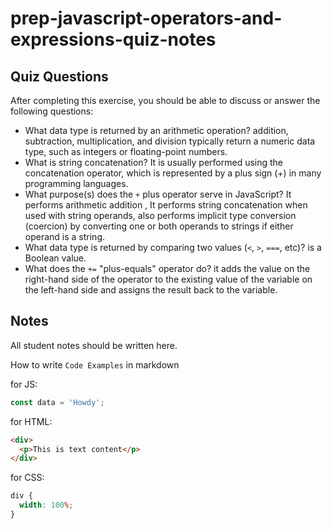 # prep-javascript-operators-and-expressions-quiz-notes

## Quiz Questions

After completing this exercise, you should be able to discuss or answer the following questions:

- What data type is returned by an arithmetic operation?
  addition, subtraction, multiplication, and division typically return a numeric data type, such as integers or floating-point numbers.
- What is string concatenation?
  It is usually performed using the concatenation operator, which is represented by a plus sign (+) in many programming languages.
- What purpose(s) does the `+` plus operator serve in JavaScript?
  It performs arithmetic addition , It performs string concatenation when used with string operands, also performs implicit type conversion (coercion) by converting one or both operands to strings if either operand is a string.
- What data type is returned by comparing two values (`<`, `>`, `===`, etc)?
  is a Boolean value.
- What does the `+=` "plus-equals" operator do?
  it adds the value on the right-hand side of the operator to the existing value of the variable on the left-hand side and assigns the result back to the variable.

## Notes

All student notes should be written here.

How to write `Code Examples` in markdown

for JS:

```javascript
const data = 'Howdy';
```

for HTML:

```html
<div>
  <p>This is text content</p>
</div>
```

for CSS:

```css
div {
  width: 100%;
}
```
